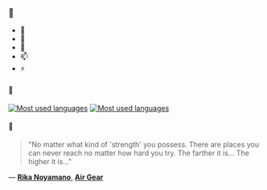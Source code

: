 ### 👋

- 🔭
- 🌱
- 💬
- 📫
- ⚡

#### 🧏

[![Most used languages](https://github-readme-stats-aynah.vercel.app/api/top-langs/?username=aynh&theme=solarized-dark&langs_count=6&layout=compact&hide_title=true)](https://github.com/anuraghazra/github-readme-stats#gh-dark-mode-only)
[![Most used languages](https://github-readme-stats-aynah.vercel.app/api/top-langs/?username=aynh&theme=solarized-light&langs_count=6&layout=compact&hide_title=true)](https://github.com/anuraghazra/github-readme-stats#gh-light-mode-only)

#### 💬

> "No matter what kind of 'strength' you possess. There are places you can never reach no matter how hard you try. The farther it is... The higher it is..."

&mdash; [**Rika Noyamano**](https://myanimelist.net/character.php?q=Rika%20Noyamano&cat=character), [**Air Gear**](https://myanimelist.net/search/all?q=Air%20Gear&cat=all)
